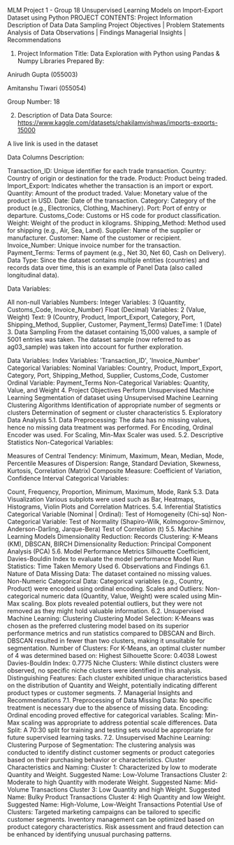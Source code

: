MLM Project 1 - Group 18
Unsupervised Learning Models on Import-Export Dataset using Python
PROJECT CONTENTS:
Project Information
Description of Data
Data Sampling
Project Objectives | Problem Statements
Analysis of Data
Observations | Findings
Managerial Insights | Recommendations
1. Project Information
Title: Data Exploration with Python using Pandas & Numpy Libraries
Prepared By:

Anirudh Gupta (055003)

Amitanshu Tiwari (055054)

Group Number: 18

2. Description of Data
Data Source: https://www.kaggle.com/datasets/chakilamvishwas/imports-exports-15000

A live link is used in the dataset

Data Columns Description:

Transaction_ID: Unique identifier for each trade transaction.
Country: Country of origin or destination for the trade.
Product: Product being traded.
Import_Export: Indicates whether the transaction is an import or export.
Quantity: Amount of the product traded.
Value: Monetary value of the product in USD.
Date: Date of the transaction.
Category: Category of the product (e.g., Electronics, Clothing, Machinery).
Port: Port of entry or departure.
Customs_Code: Customs or HS code for product classification.
Weight: Weight of the product in kilograms.
Shipping_Method: Method used for shipping (e.g., Air, Sea, Land).
Supplier: Name of the supplier or manufacturer.
Customer: Name of the customer or recipient.
Invoice_Number: Unique invoice number for the transaction.
Payment_Terms: Terms of payment (e.g., Net 30, Net 60, Cash on Delivery).
Data Type: Since the dataset contains multiple entities (countries) and records data over time, this is an example of Panel Data (also called longitudinal data).

Data Variables:

All non-null Variables
Numbers:
Integer Variables: 3 (Quantity, Customs_Code, Invoice_Number)
Float (Decimal) Variables: 2 (Value, Weight)
Text: 9 (Country, Product, Import_Export, Category, Port, Shipping_Method, Supplier, Customer, Payment_Terms)
DateTime: 1 (Date)
3. Data Sampling
From the dataset containing 15,000 values, a sample of 5001 entries was taken. The dataset sample (now referred to as ag03_sample) was taken into account for further exploration.

Data Variables:
Index Variables: 'Transaction_ID', 'Invoice_Number'
Categorical Variables:
Nominal Variables: Country, Product, Import_Export, Category, Port, Shipping_Method, Supplier, Customs_Code, Customer
Ordinal Variable: Payment_Terms
Non-Categorical Variables: Quantity, Value, and Weight
4. Project Objectives
Perform Unsupervised Machine Learning
Segmentation of dataset using Unsupervised Machine Learning Clustering Algorithms
Identification of appropriate number of segments or clusters
Determination of segment or cluster characteristics
5. Exploratory Data Analysis
5.1. Data Preprocessing:
The data has no missing values, hence no missing data treatment was performed.
For Encoding, Ordinal Encoder was used.
For Scaling, Min-Max Scaler was used.
5.2. Descriptive Statistics
Non-Categorical Variables:

Measures of Central Tendency: Minimum, Maximum, Mean, Median, Mode, Percentile
Measures of Dispersion: Range, Standard Deviation, Skewness, Kurtosis, Correlation (Matrix)
Composite Measure: Coefficient of Variation, Confidence Interval
Categorical Variables:

Count, Frequency, Proportion, Minimum, Maximum, Mode, Rank
5.3. Data Visualization
Various subplots were used such as Bar, Heatmaps, Histograms, Violin Plots and Correlation Matrices.
5.4. Inferential Statistics
Categorical Variable (Nominal | Ordinal):
Test of Homogeneity (Chi-sq)
Non-Categorical Variable:
Test of Normality (Shapiro-Wilk, Kolmogorov-Smirnov, Anderson-Darling, Jarque-Bera)
Test of Correlation (t)
5.5. Machine Learning Models
Dimensionality Reduction: Records Clustering: K-Means (KM), DBSCAN, BIRCH
Dimensionality Reduction: Principal Component Analysis (PCA)
5.6. Model Performance Metrics
Silhouette Coefficient, Davies-Bouldin Index to evaluate the model performance
Model Run Statistics:
Time Taken
Memory Used
6. Observations and Findings
6.1. Nature of Data
Missing Data: The dataset contained no missing values.
Non-Numeric Categorical Data: Categorical variables (e.g., Country, Product) were encoded using ordinal encoding.
Scales and Outliers:
Non-categorical numeric data (Quantity, Value, Weight) were scaled using Min-Max scaling.
Box plots revealed potential outliers, but they were not removed as they might hold valuable information.
6.2. Unsupervised Machine Learning: Clustering
Clustering Model Selection:
K-Means was chosen as the preferred clustering model based on its superior performance metrics and run statistics compared to DBSCAN and Birch.
DBSCAN resulted in fewer than two clusters, making it unsuitable for segmentation.
Number of Clusters:
For K-Means, an optimal cluster number of 4 was determined based on:
Highest Silhouette Score: 0.4038
Lowest Davies-Bouldin Index: 0.7775
Niche Clusters:
While distinct clusters were observed, no specific niche clusters were identified in this analysis.
Distinguishing Features:
Each cluster exhibited unique characteristics based on the distribution of Quantity and Weight, potentially indicating different product types or customer segments.
7. Managerial Insights and Recommendations
7.1. Preprocessing of Data
Missing Data: No specific treatment is necessary due to the absence of missing data.
Encoding: Ordinal encoding proved effective for categorical variables.
Scaling: Min-Max scaling was appropriate to address potential scale differences.
Data Split: A 70:30 split for training and testing sets would be appropriate for future supervised learning tasks.
7.2. Unsupervised Machine Learning: Clustering
Purpose of Segmentation:
The clustering analysis was conducted to identify distinct customer segments or product categories based on their purchasing behavior or characteristics.
Cluster Characteristics and Naming:
Cluster 1: Characterized by low to moderate Quantity and Weight.
Suggested Name: Low-Volume Transactions
Cluster 2: Moderate to high Quantity with moderate Weight.
Suggested Name: Mid-Volume Transactions
Cluster 3: Low Quantity and high Weight.
Suggested Name: Bulky Product Transactions
Cluster 4: High Quantity and low Weight.
Suggested Name: High-Volume, Low-Weight Transactions
Potential Use of Clusters:
Targeted marketing campaigns can be tailored to specific customer segments.
Inventory management can be optimized based on product category characteristics.
Risk assessment and fraud detection can be enhanced by identifying unusual purchasing patterns.
